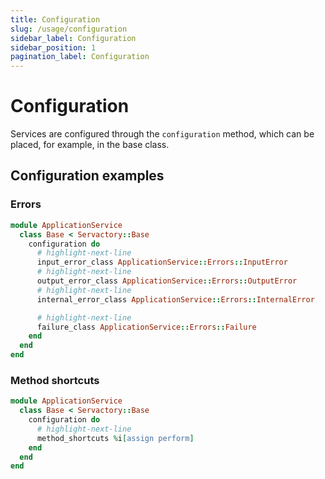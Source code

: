 ```yaml
---
title: Configuration
slug: /usage/configuration
sidebar_label: Configuration
sidebar_position: 1
pagination_label: Configuration
---
```


# Configuration

Services are configured through the `configuration` method, which can be placed, for example, in the base class.

## Configuration examples

### Errors

```ruby title="app/services/application_service/base.rb"
module ApplicationService
  class Base < Servactory::Base
    configuration do
      # highlight-next-line
      input_error_class ApplicationService::Errors::InputError
      # highlight-next-line
      output_error_class ApplicationService::Errors::OutputError
      # highlight-next-line
      internal_error_class ApplicationService::Errors::InternalError

      # highlight-next-line
      failure_class ApplicationService::Errors::Failure
    end
  end
end
```

### Method shortcuts

```ruby title="app/services/application_service/base.rb"
module ApplicationService
  class Base < Servactory::Base
    configuration do
      # highlight-next-line
      method_shortcuts %i[assign perform]
    end
  end
end
```
